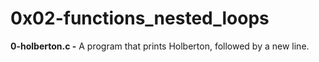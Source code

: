 # 0x02-functions_nested_loops

**0-holberton.c -** A  program that prints Holberton, followed by a new line.
